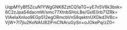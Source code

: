 UqpMYyBf5ZcuN1YWgGNK8ZztCQ1aTG+yE7n5V6k3bxk=
6C2zJpaS4dacmW/smc77XtnbSHoLBe/GxIE0rb71ZRk=
VlAeIaXnIoo9EGp512egORmcbVnS8qektnUXDkd3VBc=
VjW+7I7jlu2KoNAfJ82IFmCNAruGySn+oJOkePq/zZ0=
